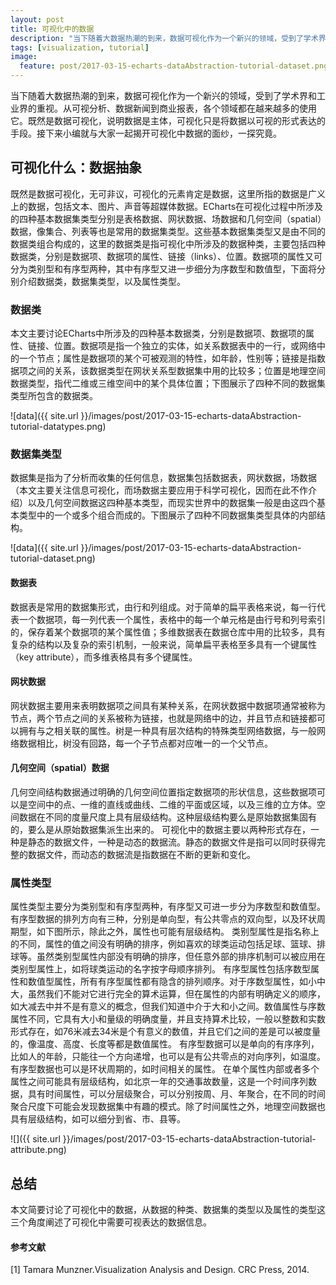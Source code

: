 ```yaml
---
layout: post
title: 可视化中的数据
description: "当下随着大数据热潮的到来，数据可视化作为一个新兴的领域，受到了学术界和工业界的重视。从可视分析、数据新闻到商业报表，各个领域都在越来越多的使用它。既然是数据可视化，说明数据是主体，可视化只是将数据以可视的形式表达的手段。接下来小编就与大家一起揭开可视化中数据的面纱，一探究竟。"
tags: [visualization, tutorial]
image:
  feature: post/2017-03-15-echarts-dataAbstraction-tutorial-dataset.png
---
```


当下随着大数据热潮的到来，数据可视化作为一个新兴的领域，受到了学术界和工业界的重视。从可视分析、数据新闻到商业报表，各个领域都在越来越多的使用它。既然是数据可视化，说明数据是主体，可视化只是将数据以可视的形式表达的手段。接下来小编就与大家一起揭开可视化中数据的面纱，一探究竟。

## 可视化什么：数据抽象

既然是数据可视化，无可非议，可视化的元素肯定是数据，这里所指的数据是广义上的数据，包括文本、图片、声音等超媒体数据。ECharts在可视化过程中所涉及的四种基本数据集类型分别是表格数据、网状数据、场数据和几何空间（spatial）数据，像集合、列表等也是常用的数据集类型。这些基本数据集类型又是由不同的数据类组合构成的，这里的数据类是指可视化中所涉及的数据种类，主要包括四种数据类，分别是数据项、数据项的属性、链接（links）、位置。数据项的属性又可分为类别型和有序型两种，其中有序型又进一步细分为序数型和数值型，下面将分别介绍数据类，数据集类型，以及属性类型。

### 数据类

本文主要讨论ECharts中所涉及的四种基本数据类，分别是数据项、数据项的属性、链接、位置。数据项是指一个独立的实体，如关系数据表中的一行，或网络中的一个节点；属性是数据项的某个可被观测的特性，如年龄，性别等；链接是指数据项之间的关系，该数据类型在网状关系型数据集中用的比较多；位置是地理空间数据类型，指代二维或三维空间中的某个具体位置；下图展示了四种不同的数据集类型所包含的数据类。

![data]({{ site.url }}/images/post/2017-03-15-echarts-dataAbstraction-tutorial-datatypes.png)

### 数据集类型

数据集是指为了分析而收集的任何信息，数据集包括数据表，网状数据，场数据（本文主要关注信息可视化，而场数据主要应用于科学可视化，因而在此不作介绍）以及几何空间数据这四种基本类型，而现实世界中的数据集一般是由这四个基本类型中的一个或多个组合而成的。下图展示了四种不同数据集类型具体的内部结构。

![data]({{ site.url }}/images/post/2017-03-15-echarts-dataAbstraction-tutorial-dataset.png)

#### 数据表

数据表是常用的数据集形式，由行和列组成。对于简单的扁平表格来说，每一行代表一个数据项，每一列代表一个属性，表格中的每一个单元格是由行号和列号索引的，保存着某个数据项的某个属性值；多维数据表在数据仓库中用的比较多，具有复杂的结构以及复杂的索引机制，一般来说，简单扁平表格至多具有一个键属性（key attribute），而多维表格具有多个键属性。

#### 网状数据

网状数据主要用来表明数据项之间具有某种关系，在网状数据中数据项通常被称为节点，两个节点之间的关系被称为链接，也就是网络中的边，并且节点和链接都可以拥有与之相关联的属性。树是一种具有层次结构的特殊类型网络数据，与一般网络数据相比，树没有回路，每一个子节点都对应唯一的一个父节点。

#### 几何空间（spatial）数据

几何空间结构数据通过明确的几何空间位置指定数据项的形状信息，这些数据项可以是空间中的点、一维的直线或曲线、二维的平面或区域，以及三维的立方体。空间数据在不同的度量尺度上具有层级结构。这种层级结构要么是原始数据集固有的，要么是从原始数据集派生出来的。
可视化中的数据主要以两种形式存在，一种是静态的数据文件，一种是动态的数据流。静态的数据文件是指可以同时获得完整的数据文件，而动态的数据流是指数据在不断的更新和变化。

### 属性类型

属性类型主要分为类别型和有序型两种，有序型又可进一步分为序数型和数值型。有序型数据的排列方向有三种，分别是单向型，有公共零点的双向型，以及环状周期型，如下图所示，除此之外，属性也可能有层级结构。
类别型属性是指名称上的不同，属性的值之间没有明确的排序，例如喜欢的球类运动包括足球、篮球、排球等。虽然类别型属性内部没有明确的排序，但任意外部的排序机制可以被应用在类别型属性上，如将球类运动的名字按字母顺序排列。
有序型属性包括序数型属性和数值型属性，所有有序型属性都有隐含的排列顺序。对于序数型属性，如小中大，虽然我们不能对它进行完全的算术运算，但在属性的内部有明确定义的顺序，如大减去中并不是有意义的概念，但我们知道中介于大和小之间。数值属性与序数属性不同，它具有大小和量级的明确度量，并且支持算术比较，一般以整数和实数形式存在，如76米减去34米是个有意义的数值，并且它们之间的差是可以被度量的，像温度、高度、长度等都是数值属性。
有序型数据可以是单向的有序序列，比如人的年龄，只能往一个方向递增，也可以是有公共零点的对向序列，如温度。有序型数据也可以是环状周期的，如时间相关的属性。
在单个属性内部或者多个属性之间可能具有层级结构，如北京一年的交通事故数量，这是一个时间序列数据，具有时间属性，可以分层级聚合，可以分别按周、月、年聚合，在不同的时间聚合尺度下可能会发现数据集中有趣的模式。除了时间属性之外，地理空间数据也具有层级结构，如可以细分到省、市、县等。

![]({{ site.url }}/images/post/2017-03-15-echarts-dataAbstraction-tutorial-attribute.png)

## 总结
本文简要讨论了可视化中的数据，从数据的种类、数据集的类型以及属性的类型这三个角度阐述了可视化中需要可视表达的数据信息。



#### 参考文献

[1] Tamara Munzner.Visualization Analysis and Design. CRC Press, 2014.